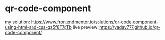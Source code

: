 # qr-code-component
my solution: https://www.frontendmentor.io/solutions/qr-code-component-using-html-and-css-qz5f8T7pTb
live preview: https://yadav777.github.io/qr-code-component/
